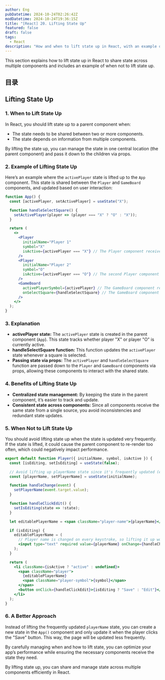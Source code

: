 ```yaml
---
author: Eng
pubDatetime: 2024-10-24T02:26:42Z
modDatetime: 2024-10-24T19:36:15Z
title: "[React] 20. Lifting State Up"
featured: false
draft: false
tags:
  - React
description: "How and when to lift state up in React, with an example of when not to lift state up."
---
```


This section explains how to lift state up in React to share state across multiple components and includes an example of when not to lift state up.

## 目录

## Lifting State Up

### 1. When to Lift State Up

In React, you should lift state up to a parent component when:

- The state needs to be shared between two or more components.
- The state depends on information from multiple components.

By lifting the state up, you can manage the state in one central location (the parent component) and pass it down to the children via props.

### 2. Example of Lifting State Up

Here’s an example where the `activePlayer` state is lifted up to the `App` component. This state is shared between the `Player` and `GameBoard` components, and updated based on user interaction:

```jsx
function App() {
  const [activePlayer, setActivePlayer] = useState("X");

  function handleSelectSquare() {
    setActivePlayer(player => (player === "X" ? "O" : "X"));
  }

  return (
    <>
      <Player
        initialName="Player 1"
        symbol="X"
        isActive={activePlayer === "X"} // The Player component receives the active state
      />
      <Player
        initialName="Player 2"
        symbol="O"
        isActive={activePlayer === "O"} // The second Player component receives the active state
      />
      <GameBoard
        activePlayerSymbol={activePlayer} // The GameBoard component receives the active player symbol
        onSelectSquare={handleSelectSquare} // The GameBoard component handles player selection
      />
    </>
  );
}
```

### 3. Explanation

- **activePlayer state:** The `activePlayer` state is created in the parent component (`App`). This state tracks whether player "X" or player "O" is currently active.
- **handleSelectSquare function:** This function updates the `activePlayer` state whenever a square is selected.
- **Passing state via props:** The `activePlayer` and `handleSelectSquare` function are passed down to the `Player` and `GameBoard` components via props, allowing these components to interact with the shared state.

### 4. Benefits of Lifting State Up

- **Centralized state management:** By keeping the state in the parent component, it’s easier to track and update.
- **Consistent state across components:** Since all components receive the same state from a single source, you avoid inconsistencies and redundant state updates.

### 5. When Not to Lift State Up

You should avoid lifting state up when the state is updated very frequently. If the state is lifted, it could cause the parent component to re-render too often, which could negatively impact performance.

```jsx
export default function Player({ initialName, symbol, isActive }) {
  const [isEditing, setIsEditing] = useState(false);

  // Avoid lifting up playerName state since it's frequently updated (e.g., on every keystroke)
  const [playerName, setPlayerName] = useState(initialName);

  function handleChange(event) {
    setPlayerName(event.target.value);
  }

  function handleClickEdit() {
    setIsEditing(state => !state);
  }

  let editablePlayerName = <span className="player-name">{playerName}</span>;

  if (isEditing) {
    editablePlayerName = (
      // Player name is changed on every keystroke, so lifting it up would cause frequent re-renders
      <input type="text" required value={playerName} onChange={handleChange} />
    );
  }

  return (
    <li className={isActive ? "active" : undefined}>
      <span className="player">
        {editablePlayerName}
        <span className="player-symbol">{symbol}</span>
      </span>
      <button onClick={handleClickEdit}>{isEditing ? "Save" : "Edit"}</button>
    </li>
  );
}
```

### 6. A Better Approach

Instead of lifting the frequently updated `playerName` state, you can create a new state in the `App()` component and only update it when the player clicks the "Save" button. This way, the page will be updated less frequently.

By carefully managing when and how to lift state, you can optimize your app’s performance while ensuring the necessary components receive the state they need.

By lifting state up, you can share and manage state across multiple components efficiently in React.
